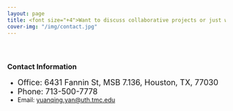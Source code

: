 ```yaml
---
layout: page
title: <font size="+4">Want to discuss collaborative projects or just want to say hi? Find my contact information as belows:</font>
cover-img: "/img/contact.jpg"
---
```

#### <br/>
### Contact Information
* <font size="+1">Office: 6431 Fannin St, MSB 7.136, Houston, TX, 77030</font>
* <font size="+1">Phone: 713-500-7778</font>
* Email: [yuanqing.yan@uth.tmc.edu](mailto:yuanqing.yan@uth.tmc.edu)
